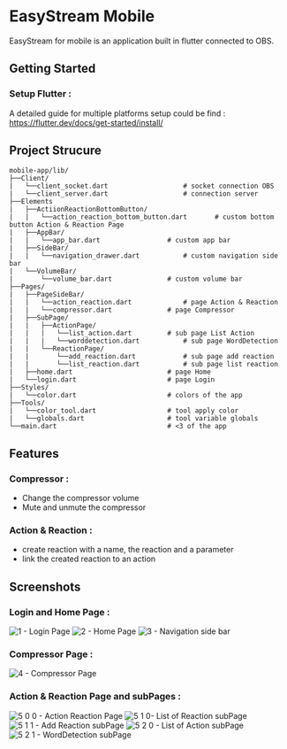 # EasyStream Mobile

EasyStream for mobile is an application built in flutter connected to OBS.

## Getting Started

### Setup Flutter :
A detailed guide for multiple platforms setup could be find :
https://flutter.dev/docs/get-started/install/

## Project Strucure

```
mobile-app/lib/
├──Client/
|	└──client_socket.dart					# socket connection OBS
|	└──client_server.dart					# connection server
├──Elements
|	├──ActiionReactionBottomButton/
|	|	└──action_reaction_bottom_button.dart		# custom bottom button Action & Reaction Page
|	├──AppBar/
|	|	└──app_bar.dart					# custom app bar
|	├──SideBar/
|	|	└──navigation_drawer.dart			# custom navigation side bar
|	└──VolumeBar/
|		└──volume_bar.dart				# custom volume bar
├──Pages/
|	├──PageSideBar/
|	|	└──action_reaction.dart				# page Action & Reaction
|	|	└──compressor.dart				# page Compressor
|	├──SubPage/
|	|	├──ActionPage/
|	|	|	└──list_action.dart			# sub page List Action
|	|	|	└──worddetection.dart			# sub page WordDetection
|	|	└──ReactionPage/
|	|		└──add_reaction.dart			# sub page add reaction
|	|		└──list_reaction.dart			# sub page list reaction
|	├──home.dart						# page Home
|	└──login.dart						# page Login
├──Styles/
|	└──color.dart						# colors of the app
├──Tools/
|	└──color_tool.dart					# tool apply color
|	└──globals.dart						# tool variable globals
└──main.dart							# <3 of the app
```

## Features

### Compressor :
  - Change the compressor volume
  - Mute and unmute the compressor

### Action & Reaction :
  - create reaction with a name, the reaction and a parameter
  - link the created reaction to an action

## Screenshots

### Login and Home Page :
![1 - Login Page](https://github.com/EasyStreamDev/easystream_mobile_app/assets/70137982/c408d9cb-b971-411f-a65b-ae8ed46a8e4c)
![2 - Home Page](https://github.com/EasyStreamDev/easystream_mobile_app/assets/70137982/3158cad7-8a8f-49ca-b52f-e7383780b496)
![3 - Navigation side bar](https://github.com/EasyStreamDev/easystream_mobile_app/assets/70137982/290e2931-d8a4-4931-8083-19dd6b25f007)

### Compressor Page :
![4 - Compressor Page](https://github.com/EasyStreamDev/easystream_mobile_app/assets/70137982/b5cab45a-decd-477c-9024-0dc3c7621672)

### Action & Reaction Page and subPages :
![5 0 0 - Action   Reaction Page](https://github.com/EasyStreamDev/easystream_mobile_app/assets/70137982/52d0ea97-672c-49d4-a6f8-3731fe1d1541)
![5 1 0- List of Reaction subPage](https://github.com/EasyStreamDev/easystream_mobile_app/assets/70137982/7dcabe15-ba10-43f9-80b1-dcd6c7c5d23d)
![5 1 1 - Add Reaction subPage](https://github.com/EasyStreamDev/easystream_mobile_app/assets/70137982/ee3dbb94-6027-4fa4-8125-cbdd0f58789f)
![5 2 0 - List of Action subPage](https://github.com/EasyStreamDev/easystream_mobile_app/assets/70137982/b9111d6f-3aa8-44ed-b27b-3ebde20bc0af)
![5 2 1 - WordDetection subPage](https://github.com/EasyStreamDev/easystream_mobile_app/assets/70137982/6b64a252-abe1-4be4-a6a2-555b862bca0a)
